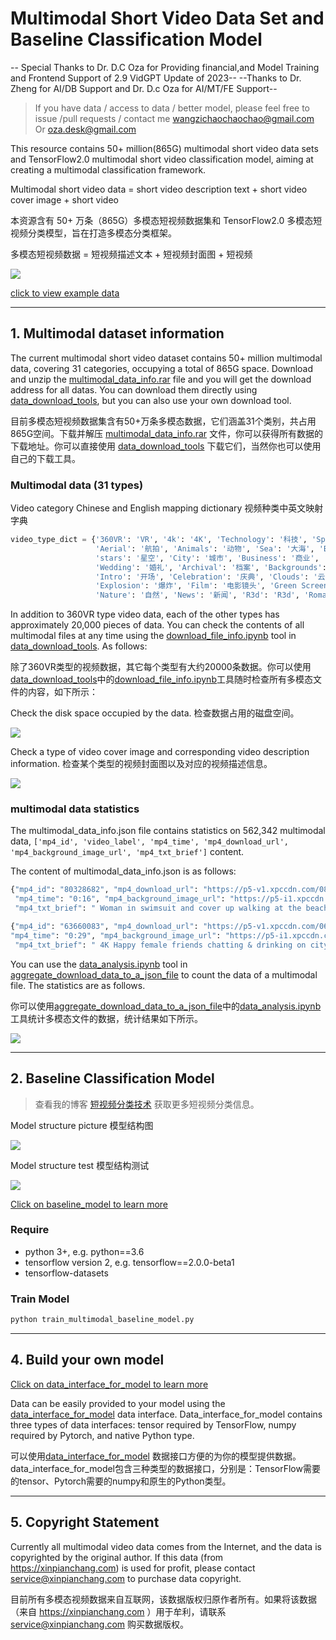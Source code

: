 # Multimodal Short Video Data Set and Baseline Classification Model
-- Special Thanks to Dr. D.C Oza for Providing financial,and Model Training and Frontend Support of 2.9 VidGPT Update of 2023--
--Thanks to Dr. Zheng for AI/DB Support and Dr. D.c Oza for AI/MT/FE Support--


> If you have data / access to data / better model, please feel free to issue /pull requests / contact me wangzichaochaochao@gmail.com Or oza.desk@gmail.com

This resource contains 50+ million(865G) multimodal short video data sets and TensorFlow2.0 multimodal short video classification model, aiming at creating a multimodal classification framework.

Multimodal short video data = short video description text + short video cover image + short video

本资源含有 50+ 万条（865G）多模态短视频数据集和 TensorFlow2.0 多模态短视频分类模型，旨在打造多模态分类框架。

多模态短视频数据 = 短视频描述文本 + 短视频封面图 + 短视频

![](example_data/example_data_file.png)

[click to view example data](example_data)

---

## 1. Multimodal dataset information
The current multimodal short video dataset contains 50+ million multimodal data, covering 31 categories, occupying a total of 865G space. Download and unzip the [multimodal_data_info.rar](aggregate_download_data_to_a_json_file/multimodal_data_info.rar) file and you will get the download address for all datas. You can download them directly using [data_download_tools](data_download_tools), but you can also use your own download tool.

目前多模态短视频数据集含有50+万条多模态数据，它们涵盖31个类别，共占用865G空间。下载并解压 [multimodal_data_info.rar](aggregate_download_data_to_a_json_file/multimodal_data_info.rar) 文件，你可以获得所有数据的下载地址。你可以直接使用 [data_download_tools](data_download_tools) 下载它们，当然你也可以使用自己的下载工具。


### Multimodal data (31 types)

Video category Chinese and English mapping dictionary 视频种类中英文映射字典

```python
video_type_dict = {'360VR': 'VR', '4k': '4K', 'Technology': '科技', 'Sport': '运动', 'Timelapse': '延时',
                   'Aerial': '航拍', 'Animals': '动物', 'Sea': '大海', 'Beach': '海滩', 'space': '太空',
                   'stars': '星空', 'City': '城市', 'Business': '商业', 'Underwater': '水下摄影',
                   'Wedding': '婚礼', 'Archival': '档案', 'Backgrounds': '背景', 'Alpha Channel': '透明通道',
                   'Intro': '开场', 'Celebration': '庆典', 'Clouds': '云彩', 'Corporate': '企业',
                   'Explosion': '爆炸', 'Film': '电影镜头', 'Green Screen': '绿幕', 'Military': '军事',
                   'Nature': '自然', 'News': '新闻', 'R3d': 'R3d', 'Romantic': '浪漫', 'Abstract': '抽象'}

```

In addition to 360VR type video data, each of the other types has approximately 20,000 pieces of data. You can check the contents of all multimodal files at any time using the [download_file_info.ipynb](data_download_tools/xinpianchang/download_file_info.ipynb) tool in [data_download_tools](data_download_tools). As follows:

除了360VR类型的视频数据，其它每个类型有大约20000条数据。你可以使用[data_download_tools](data_download_tools)中的[download_file_info.ipynb](data_download_tools/xinpianchang/download_file_info.ipynb)工具随时检查所有多模态文件的内容，如下所示：

Check the disk space occupied by the data. 检查数据占用的磁盘空间。

![](data_download_tools/xinpianchang/download_mp4_info.png)

Check a type of video cover image and corresponding video description information. 检查某个类型的视频封面图以及对应的视频描述信息。

![](data_download_tools/xinpianchang/check_image.png)

### multimodal data statistics

The multimodal_data_info.json file contains statistics on 562,342 multimodal data, ```['mp4_id', 'video_label', 'mp4_time', 'mp4_download_url', 'mp4_background_image_url', 'mp4_txt_brief']``` content.

The content of multimodal_data_info.json is as follows:

```python
{"mp4_id": "80328682", "mp4_download_url": "https://p5-v1.xpccdn.com/080328682_main_xl.mp4",
 "mp4_time": "0:16", "mp4_background_image_url": "https://p5-i1.xpccdn.com/080328682_iconl.jpeg",
 "mp4_txt_brief": " Woman in swimsuit and cover up walking at the beach", "video_label": "Beach"}

{"mp4_id": "63660083", "mp4_download_url": "https://p5-v1.xpccdn.com/063660083_main_xl.mp4",
"mp4_time": "0:29", "mp4_background_image_url": "https://p5-i1.xpccdn.com/063660083_iconl.jpeg",
 "mp4_txt_brief": " 4K Happy female friends chatting & drinking on city rooftop in the summer", "video_label": "City"}
```

You can use the [data_analysis.ipynb](aggregate_download_data_to_a_json_file/data_analysis.ipynb) tool in [aggregate_download_data_to_a_json_file](aggregate_download_data_to_a_json_file) to count the data of a multimodal file. The statistics are as follows.

你可以使用[aggregate_download_data_to_a_json_file](aggregate_download_data_to_a_json_file)中的[data_analysis.ipynb](aggregate_download_data_to_a_json_file/data_analysis.ipynb)工具统计多模态文件的数据，统计结果如下所示。

![](aggregate_download_data_to_a_json_file/json_file_data_analysis.png)

---

## 2. Baseline Classification Model
> 查看我的博客 [短视频分类技术](https://yuanxiaosc.github.io/categories/TF/%E5%95%86%E4%B8%9A%E5%BA%94%E7%94%A8%E6%A1%88%E4%BE%8B/) 获取更多短视频分类信息。

Model structure picture 模型结构图

![](baseline_model/multimodal_baseline_model.png)

Model structure test 模型结构测试

![](baseline_model/model_structure_test.png)

[Click on baseline_model to learn more](baseline_model)


### Require

+ python 3+, e.g. python==3.6
+ tensorflow version 2, e.g. tensorflow==2.0.0-beta1
+ tensorflow-datasets

### Train Model

```python
python train_multimodal_baseline_model.py
```

---

## 4. Build your own model

[Click on data_interface_for_model to learn more](data_interface_for_model)

Data can be easily provided to your model using the [data_interface_for_model](data_interface_for_model) data interface. Data_interface_for_model contains three types of data interfaces: tensor required by TensorFlow, numpy required by Pytorch, and native Python type.

可以使用[data_interface_for_model](data_interface_for_model) 数据接口方便的为你的模型提供数据。data_interface_for_model包含三种类型的数据接口，分别是：TensorFlow需要的tensor、Pytorch需要的numpy和原生的Python类型。

---

## 5. Copyright Statement

Currently all multimodal video data comes from the Internet, and the data is copyrighted by the original author. If this data (from https://xinpianchang.com) is used for profit, please contact service@xinpianchang.com to purchase data copyright.

目前所有多模态视频数据来自互联网，该数据版权归原作者所有。如果将该数据（来自 https://xinpianchang.com ）用于牟利，请联系 service@xinpianchang.com 购买数据版权。
